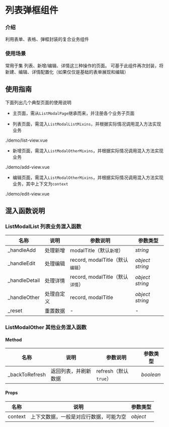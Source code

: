 # 列表弹框组件

### 介绍

利用表单、表格、弹框封装的复合业务组件

### 使用场景

常用于集 列表、新增/编辑、详情这三种操作的页面。 可基于此组件再次封装，将新建、编辑、详情配置化（如果仅仅是基础的表单展现和编辑）

## 使用指南

下面列出几个典型页面的使用说明

- 主页面，需从`ListModalPage`继承而来，并注册各个业务子页面


- 列表页面，需混入`ListModalListMixins`，并根据实际情况调用混入方法实现业务

<demo-code>./demo/list-view.vue</demo-code>

- 新增页面，需混入`ListModalOtherMixins`，并根据实际情况调用混入方法实现业务

<demo-code>./demo/add-view.vue</demo-code>

- 编辑页面，需混入`ListModalOtherMixins`，并根据实际情况调用混入方法实现业务，其中上下文为`context`

<demo-code>./demo/edit-view.vue</demo-code>

## 混入函数说明

### ListModalList 列表业务混入函数

| 名称          | 说明     | 参数说明     | 参数类型  |
| ------------- | -------- | -------- |-------- |
_handleAdd | 处理新增 | modalTitle（默认`新增`） | _string_ |
_handleEdit | 处理编辑 | record, modalTitle（默认`编辑`） | _object_ _string_ |
_handleDetail | 处理详情 | record, modalTitle（默认`详情`） | _object_ _string_ |
_handleOther | 处理自定义 | record, modalTitle | _object_ _string_ |
_reset | 重置数据 | - | - |

### ListModalOther 其他业务混入函数

#### Method

| 名称          | 说明     | 参数说明     | 参数类型  |
| ------------- | -------- | -------- |-------- |
_backToRefresh | 返回列表，并刷新数据 | refresh（默认`true`） | _boolean_ |

#### Props

| 名称          | 说明     |    参数类型  |
| ------------- | -------- | -------- |
context | 上下文数据，一般是对应行数据，可能为空 | _object_ |
